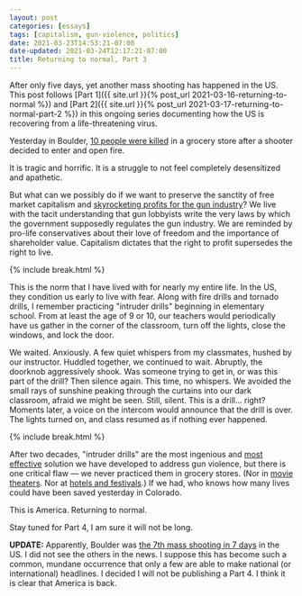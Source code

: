 ```yaml
---
layout: post
categories: [essays]
tags: [capitalism, gun-violence, politics]
date: 2021-03-23T14:53:21-07:00
date-updated: 2021-03-24T12:17:21-07:00
title: Returning to normal, Part 3
---
```


After only five days, yet another mass shooting has happened in the US. This post follows [Part 1]({{ site.url }}{% post_url 2021-03-16-returning-to-normal %}) and [Part 2]({{ site.url }}{% post_url 2021-03-17-returning-to-normal-part-2 %}) in this ongoing series documenting how the US is recovering from a life-threatening virus.

<!--excerpt-->

Yesterday in Boulder, [10 people were killed](https://www.bbc.com/news/world-us-canada-56492541) in a grocery store after a shooter decided to enter and open fire. 

It is tragic and horrific. It is a struggle to not feel completely desensitized and apathetic.

But what can we possibly do if we want to preserve the sanctity of free market capitalism and [skyrocketing profits for the gun industry](https://www.bbc.com/news/world-us-canada-52189349)? We live with the tacit understanding that gun lobbyists write the very laws by which the government supposedly regulates the gun industry. We are reminded by pro-life conservatives about their love of freedom and the importance of shareholder value. Capitalism dictates that the right to profit supersedes the right to live.

{% include break.html %}

This is the norm that I have lived with for nearly my entire life. In the US, they condition us early to live with fear. Along with fire drills and tornado drills, I remember practicing "intruder drills" beginning in elementary school. From at least the age of 9 or 10, our teachers would periodically have us gather in the corner of the classroom, turn off the lights, close the windows, and lock the door. 

We waited. Anxiously. A few quiet whispers from my classmates, hushed by our instructor. Huddled together, we continued to wait. Abruptly, the doorknob aggressively shook. Was someone trying to get in, or was this part of the drill? Then silence again. This time, no whispers. We avoided the small rays of sunshine peaking through the curtains into our dark classroom, afraid we might be seen. Still, silent. This is a drill... right? Moments later, a voice on the intercom would announce that the drill is over. The lights turned on, and class resumed as if nothing ever happened.

{% include break.html %}

After two decades, "intruder drills" are the most ingenious and [most effective](https://en.wikipedia.org/wiki/Sandy_Hook_Elementary_School_shooting) solution we have developed to address gun violence, but there is one critical flaw &mdash; we never practiced them in grocery stores. (Nor in [movie theaters](https://en.wikipedia.org/wiki/2012_Aurora%2C_Colorado_shooting). Nor at [hotels and festivals](https://en.wikipedia.org/wiki/2017_Las_Vegas_shooting).) If we had, who knows how many lives could have been saved yesterday in Colorado.

This is America. Returning to normal. 

Stay tuned for Part 4, I am sure it will not be long.

**UPDATE:** Apparently, Boulder was [the 7th mass shooting in 7 days](https://www.cnn.com/2021/03/23/us/7-mass-shootings-7-days-trnd/index.html) in the US. I did not see the others in the news. I suppose this has become such a common, mundane occurrence that only a few are able to make national (or international) headlines. I decided I will not be publishing a Part 4. I think it is clear that America is back.
